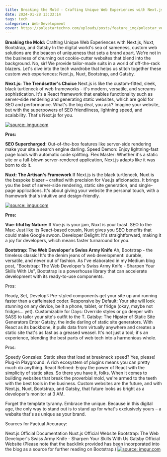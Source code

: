 ```yaml
---
title: Breaking the Mold - Crafting Unique Web Experiences with Next.js, Nuxt, Bootstrap, and Gatsby
date: 2024-01-28 13:33:14
tags: tech
categories: Web-Development
cover: https://polestartechno.com/uploads/posts/feature_img/polestar_vuejs_vs_nextjs.png
---
```


**Breaking the Mold:** 
Crafting Unique Web Experiences with Next.js, Nuxt, Bootstrap, and Gatsby In the digital world's sea of sameness, custom web solutions are the beacon of uniqueness that sets a brand apart. We're not in the business of churning out cookie-cutter websites that blend into the background. No, sir! We provide tailor-made suits in a world of off-the-rack blazers. Let's dive into the tech wardrobe that helps us stitch together these custom web experiences: Next.js, Nuxt, Bootstrap, and Gatsby.

**Next.js: The Trendsetter's Choice**
Next.js is like the custom-fitted, sleek, black turtleneck of web frameworks - it's modern, versatile, and screams sophistication. It's a React framework that enables functionality such as server-side rendering and generating static websites, which are gold for SEO and performance. What's the big deal, you ask? Imagine your website, but with the superpowers of SEO friendliness, lightning speed, and scalability. That's Next.js for you.

<a href="https://imgur.com/PqsJ8Ee"><img src="https://i.imgur.com/PqsJ8Ee.jpg" title="source: imgur.com" /></a>

**Pros:**

**SEO Supercharged:**
Out-of-the-box features like server-side rendering make your site a search engine darling.  Speed Demon: Enjoy lightning-fast page loads with automatic code splitting. Flex Master: Whether it's a static site or a full-blown server-rendered application, Next.js adapts like it was born to do it.

**Nuxt: The Artisan's Framework**
If Next.js is the black turtleneck, Nuxt is the bespoke blazer – crafted with precision for Vue.js aficionados. It brings you the best of server-side rendering, static site generation, and single-page applications. It's about giving your website the personal touch, with a framework that's intuitive and design-friendly.

<a href="https://imgur.com/SodiQ0P"><img src="https://i.imgur.com/SodiQ0P.jpg" title="source: imgur.com" /></a>

**Pros:**

**Vue-tiful by Nature:**
If Vue.js is your jam, Nuxt is your toast.  SEO to the Max: Just like its React-based cousin, Nuxt gives you SEO benefits that could make Google swoon.  Developer Delight: It's straightforward, making it a joy for developers, which means faster turnaround for you.

**Bootstrap: The Web Developer's Swiss Army Knife**
Ah, Bootstrap - the timeless classic! It's the denim jeans of web development: durable, versatile, and never out of fashion. As I've elaborated in my Medium blog post, "Bootstrap: The Web Developer's Swiss Army Knife - Sharpen Your Skills With Us", Bootstrap is a powerhouse library that can accelerate development with its ready-to-use components.

Pros:

Ready, Set, Develop!: Pre-styled components get your site up and running faster than a caffeinated coder.
Responsive by Default: Your site will look stunning on any device, be it a phone, tablet, or fridge (okay, maybe not fridges... yet).
Customizable for Days: Override styles or go deeper with SASS to tailor your site's outfit to the T.
Gatsby: The Hipster of Static Site Generators
Enter Gatsby, the indie darling of static site generators. With React as its backbone, it pulls data from virtually anywhere and creates a static site that's as fast as a greased weasel. It's not just a tool; it's an experience, blending the best parts of web tech into a harmonious whole.

Pros:

Speedy Gonzales: Static sites that load at breakneck speed? Yes, please!
Plug-in Playground: A rich ecosystem of plugins means you can pretty much do anything.
React Refined: Enjoy the power of React with the simplicity of static sites.
So there you have it, folks. When it comes to building websites that break the proverbial mold, we're armed to the teeth with the best tools in the business. Custom websites are the future, and with Next.js, Nuxt, Bootstrap, and Gatsby, that future looks as bright as a developer's monitor at 3 AM.

Forget the template tyranny. Embrace the unique. Because in this digital age, the only way to stand out is to stand up for what's exclusively yours – a website that's as unique as your brand.

Sources for Factual Accuracy:

Next.js Official Documentation
Nuxt.js Official Website
Bootstrap: The Web Developer's Swiss Army Knife - Sharpen Your Skills With Us
Gatsby Official Website
(Please note that the backlink provided has been incorporated into the blog as a source for further reading on Bootstrap.)
<a href="https://imgur.com/RflErrr"><img src="https://i.imgur.com/RflErrr.png" title="source: imgur.com" /></a>